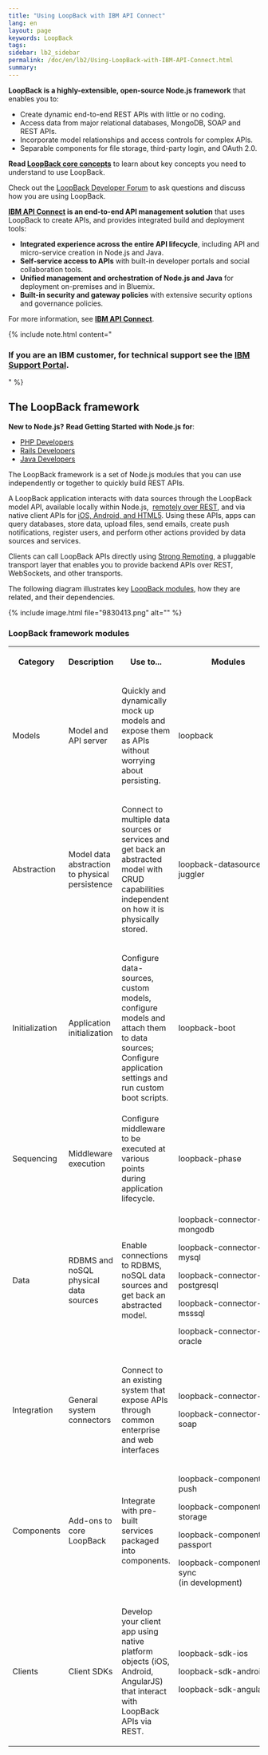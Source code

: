 ```yaml
---
title: "Using LoopBack with IBM API Connect"
lang: en
layout: page
keywords: LoopBack
tags:
sidebar: lb2_sidebar
permalink: /doc/en/lb2/Using-LoopBack-with-IBM-API-Connect.html
summary:
---
```


**LoopBack is a highly-extensible, open-source Node.js framework** that enables you to:

* Create dynamic end-to-end REST APIs with little or no coding.
* Access data from major relational databases, MongoDB, SOAP and REST APIs.
* Incorporate model relationships and access controls for complex APIs.
* Separable components for file storage, third-party login, and OAuth 2.0.

**Read [LoopBack core concepts](/doc/{{page.lang}}/lb2/LoopBack-core-concepts.html)** to learn about key concepts you need to understand to use LoopBack.

Check out the [LoopBack Developer Forum](https://groups.google.com/forum/#!forum/loopbackjs) to ask questions and discuss how you are using LoopBack.

**[IBM API Connect](https://developer.ibm.com/apiconnect/) is an end-to-end API management solution** that uses LoopBack to create APIs, and provides integrated build and deployment tools:

* **Integrated experience across the entire API lifecycle**, including API and micro-service creation in Node.js and Java.
* **Self-service access to APIs** with built-in developer portals and social collaboration tools.
* **Unified management and orchestration of Node.js and Java** for deployment on-premises and in Bluemix.
* **Built-in security and gateway policies** with extensive security options and governance policies.

For more information, see **[IBM API Connect](https://developer.ibm.com/apiconnect/)**.

{% include note.html content="

### If you are an IBM customer, for technical support see the [IBM Support Portal](http://www-01.ibm.com/support/docview.wss?uid=swg21593214).

" %}

## The LoopBack framework

**New to Node.js?** **Read Getting Started with Node.js for**:

* [PHP Developers](http://strongloop.com/strongblog/node-js-php-get-started/)
* [Rails Developers](http://strongloop.com/strongblog/node-js-ruby-on-rails-getting-started/)
* [Java Developers](http://strongloop.com/strongblog/node-js-java-getting-started/)

The LoopBack framework is a set of Node.js modules that you can use independently or together to quickly build REST APIs.

A LoopBack application interacts with data sources through the LoopBack model API, available locally within Node.js, 
[remotely over REST](/doc/{{page.lang}}/lb2/Built-in-models-REST-API.html), and via native client APIs for [iOS, Android, and HTML5](/doc/{{page.lang}}/lb2/Client-SDKs.html).
Using these APIs, apps can query databases, store data, upload files, send emails, create push notifications, register users,
and perform other actions provided by data sources and services.

Clients can call LoopBack APIs directly using [Strong Remoting](/doc/{{page.lang}}/lb2/Strong-Remoting.html), a pluggable transport layer that enables you
to provide backend APIs over REST, WebSockets, and other transports.

The following diagram illustrates key [LoopBack modules](#loopback-framework-modules), how they are related, and their dependencies.

{% include image.html file="9830413.png" alt="" %}

### LoopBack framework modules

<table>
  <tbody>
    <tr>
      <th>
        <p>Category</p>
      </th>
      <th>
        <p>Description</p>
      </th>
      <th>
        <p>Use to...</p>
      </th>
      <th>
        <p>Modules</p>
      </th>
    </tr>
    <tr>
      <td>
        <p>Models</p>
      </td>
      <td>
        <p>Model and API server</p>
      </td>
      <td>
        <p>Quickly and dynamically mock up models and expose them as APIs without worrying about persisting.</p>
      </td>
      <td>loopback</td>
    </tr>
    <tr>
      <td>
        <p>Abstraction</p>
      </td>
      <td>
        <p>Model data abstraction to physical persistence</p>
      </td>
      <td>
        <p>Connect to multiple data sources or services and get back an abstracted model with CRUD capabilities independent on how it is physically stored.</p>
      </td>
      <td>
        <div style="width: 200px;">
          <p><span>loopback-datasource-juggler</span></p>
        </div>
      </td>
    </tr>
    <tr>
      <td>Initialization</td>
      <td>Application initialization</td>
      <td>
        <p>Configure data-sources, custom models, configure models and attach them to data sources; Configure application settings and run custom boot scripts.</p>
      </td>
      <td>loopback-boot</td>
    </tr>
    <tr>
      <td>Sequencing</td>
      <td>Middleware execution</td>
      <td>Configure middleware to be executed at various points during application lifecycle.</td>
      <td>loopback-phase</td>
    </tr>
    <tr>
      <td>
        <p>Data</p>
      </td>
      <td>
        <p>RDBMS and noSQL physical data sources</p>
      </td>
      <td>
        <p>Enable connections to RDBMS, noSQL data sources and get back an abstracted model.</p>
      </td>
      <td>
        <p>loopback-connector-mongodb</p>
        <p><span>loopback-connector-mysql</span></p>
        <p><span><span>loopback-connector-postgresql</span></span></p>
        <p><span><span><span>loopback-connector-msssql</span></span></span></p>
        <p><span><span><span><span>loopback-connector-oracle</span></span></span></span></p>
      </td>
    </tr>
    <tr>
      <td>
        <p>Integration</p>
      </td>
      <td>
        <p>General system connectors</p>
      </td>
      <td>
        <p>Connect to an existing system that expose APIs through common enterprise and web interfaces</p>
      </td>
      <td>
        <p><span>loopback-connector-rest</span></p>
        <p><span><span>loopback-connector-soap</span></span></p>
      </td>
    </tr>
    <tr>
      <td>
        <p>Components</p>
      </td>
      <td>
        <p>Add-ons to core LoopBack</p>
      </td>
      <td>
        <p>Integrate with pre-built services packaged into components.</p>
      </td>
      <td>
        <p>loopback-component-push</p>
        <p><span>loopback-component-storage</span></p>
        <p><span>loopback-component-passport</span></p>
        <p><span><span>loopback-component-sync<br>(in development)</span></span></p>
      </td>
    </tr>
    <tr>
      <td>
        <p>Clients</p>
      </td>
      <td>
        <p>Client SDKs</p>
      </td>
      <td>
        <p>Develop your client app using native platform objects (iOS, Android, AngularJS) that interact with LoopBack APIs via REST.</p>
      </td>
      <td>
        <p>loopback-sdk-ios</p>
        <p>loopback-sdk-android</p>
        <p>loopback-sdk-angular</p>
      </td>
    </tr>
  </tbody>
</table>
